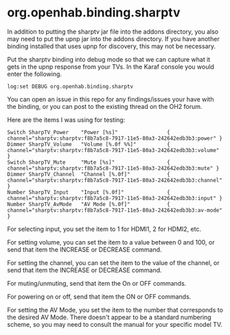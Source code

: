 # org.openhab.binding.sharptv

In addition to putting the sharptv jar file into the addons directory, you also may need to put the upnp jar into the addons directory.  If you have another binding installed that uses upnp for discovery, this may not be necessary.

Put the sharptv binding into debug mode so that we can capture what it gets in the upnp response from your TVs.  In the Karaf console you would enter the following.

```
log:set DEBUG org.openhab.binding.sharptv
```

You can open an issue in this repo for any findings/issues your have with the binding, or you can post to the existing thread on the OH2 forum.

Here are the items I was using for testing:

```
Switch SharpTV_Power    "Power [%s]"                { channel="sharptv:sharptv:f8b7a5c8-7917-11e5-80a3-242642edb3b3:power" }
Dimmer SharpTV_Volume   "Volume [%.0f %%]"          { channel="sharptv:sharptv:f8b7a5c8-7917-11e5-80a3-242642edb3b3:volume" }
Switch SharpTV_Mute     "Mute [%s]"                 { channel="sharptv:sharptv:f8b7a5c8-7917-11e5-80a3-242642edb3b3:mute" }
Dimmer SharpTV_Channel  "Channel [%.0f]"            { channel="sharptv:sharptv:f8b7a5c8-7917-11e5-80a3-242642edb3b3:channel" }
Number SharpTV_Input    "Input [%.0f]"              { channel="sharptv:sharptv:f8b7a5c8-7917-11e5-80a3-242642edb3b3:input" }
Number SharpTV_AvMode   "AV Mode [%.0f]"            { channel="sharptv:sharptv:f8b7a5c8-7917-11e5-80a3-242642edb3b3:av-mode" }
```

For selecting input, you set the item to 1 for HDMI1, 2 for HDMI2, etc.

For setting volume, you can set the item to a value between 0 and 100, or send that item the INCREASE or DECREASE command.

For setting the channel, you can set the item to the value of the channel, or send that item the INCREASE or DECREASE command.

For muting/unmuting, send that item the On or OFF commands.

For powering on or off, send that item the ON or OFF commands.

For setting the AV Mode, you set the item to the number that corresponds to the desired AV Mode.  There doesn't appear to be a standard numbering scheme, so you may need to consult the manual for your specific model TV.
